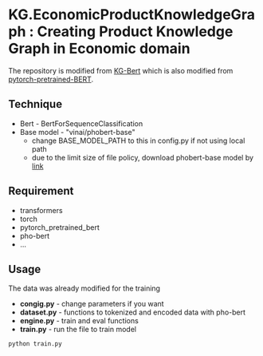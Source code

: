 # KG.EconomicProductKnowledgeGraph : Creating Product Knowledge Graph in Economic domain
The repository is modified from [KG-Bert](https://github.com/yao8839836/kg-bert) which is also modified from [pytorch-pretrained-BERT](https://github.com/huggingface/transformers).


## Technique
* Bert - BertForSequenceClassification
* Base model - "vinai/phobert-base" 
	* change BASE_MODEL_PATH to this in config.py if not using local path
	* due to the limit size of file policy, download phobert-base model by [link](https://drive.google.com/drive/folders/1PLPPJtIxR2iaDAUNe6dOspz38hZCluAC?usp=sharing)

## Requirement
* transformers
* torch
* pytorch_pretrained_bert
* pho-bert
* ...


## Usage
The data was already modified for the training
* **congig.py** - change parameters if you want
* **dataset.py** - functions to tokenized and encoded data with pho-bert
* **engine.py** - train and eval functions
* **train.py** - run the file to train model
```bash
python train.py
```
